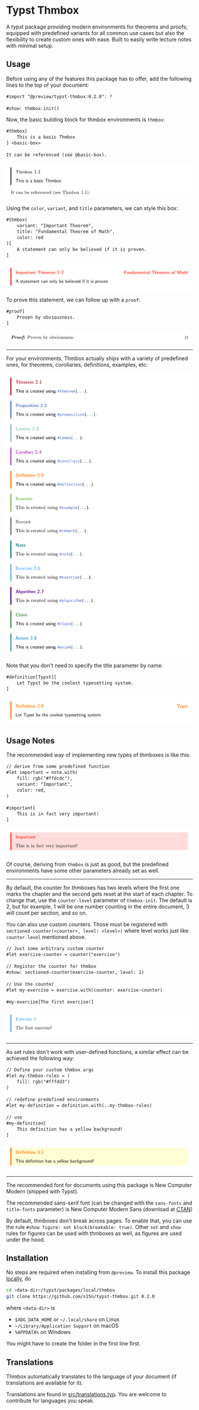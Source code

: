 # Typst Thmbox

A typst package providing modern environments for theorems and proofs;
equipped with predefined variants for all common use cases but also
the flexibility to create custom ones with ease.
Built to easily write lecture notes with minimal setup.

## Usage

Before using any of the features this package has to offer, add the following lines to the top of your document:

```typ
#import "@preview/typst-thmbox:0.2.0": *

#show: thmbox-init()
```

Now, the basic building block for thmbox environments is `thmbox`:

```typ
#thmbox[
    This is a basic Thmbox
] <basic-box>

It can be referenced (see @basic-box).
```
<picture>
  <source media="(prefers-color-scheme: dark)" srcset="gallery/d1.svg">
  <img src="gallery/l1.svg">
</picture>

Using the `color`, `variant`, and `title` parameters, we can style this box:
```typ
#thmbox(
    variant: "Important Theorem", 
    title: "Fundamental Theorem of Math", 
    color: red
)[
    A statement can only be believed if it is proven. 
]
```
<picture>
  <source media="(prefers-color-scheme: dark)" srcset="gallery/d2.svg">
  <img src="gallery/l2.svg">
</picture>

To prove this statement, we can follow up with a `proof`:
```typ
#proof[
    Proven by obviousness.
]
```
<picture>
  <source media="(prefers-color-scheme: dark)" srcset="gallery/d3.svg">
  <img src="gallery/l3.svg">
</picture>

---

For your environments, Thmbox actually ships with a variety of predefined ones, for theorems, corollaries, definitions, examples, etc:

<picture>
  <source media="(prefers-color-scheme: dark)" srcset="gallery/d4.svg">
  <img src="gallery/l4.svg">
</picture>

Note that you don't need to specify the title parameter by name:
```typ
#definition[Typst][
    Let Typst be the coolest typesetting system.
]
```
<picture>
  <source media="(prefers-color-scheme: dark)" srcset="gallery/d5.svg">
  <img src="gallery/l5.svg">
</picture>

## Usage Notes

The recommended way of implementing new types of thmboxes is like this:
```typ
// derive from some predefined function
#let important = note.with(
    fill: rgb("#ffdcdc"), 
    variant: "Important", 
    color: red,
)

#important[
    This is in fact very important!
]
```
<picture>
  <source media="(prefers-color-scheme: dark)" srcset="gallery/d6.svg">
  <img src="gallery/l6.svg">
</picture>

Of course, deriving from `thmbox` is just as good, but the predefined environments have some other parameters already set as well.

---

By default, the counter for thmboxes has two levels where the first one marks the chapter and the second gets reset at the start of each chapter.
To change that, use the `counter-level` parameter of `thmbox-init`. The default is 2, but for example, 1 will be one number counting in the entire document, 3 will count per section, and so on.

You can also use custom counters. Those must be registered with `sectioned-counter(<counter>, level: <level>)` where level works just like `counter-level` mentioned above.

```typ
// Just some arbitrary custom counter
#let exercise-counter = counter("exercise")

// Register the counter for thmbox
#show: sectioned-counter(exercise-counter, level: 1)

// Use the counter
#let my-exercise = exercise.with(counter: exercise-counter)

#my-exercise[The first exercise!]
```
<picture>
  <source media="(prefers-color-scheme: dark)" srcset="gallery/d7.svg">
  <img src="gallery/l7.svg">
</picture>

---

As set rules don't work with user-defined functions, a similar effect can be achieved the following way:
```typ
// Define your custom thmbox args
#let my-thmbox-rules = (
    fill: rgb("#fffdd3")
)

// redefine predefined environments
#let my-definition = definition.with(..my-thmbox-rules)

// use
#my-definition[
    This definition has a yellow background!
]
```
<picture>
  <source media="(prefers-color-scheme: dark)" srcset="gallery/d8.svg">
  <img src="gallery/l8.svg">
</picture>

---

The recommended font for documents using this package is New Computer Modern (shipped with Typst).

The recommended sans-serif font (can be changed with the `sans-fonts` and `title-fonts` parameter) is New Computer Modern Sans (download at [CTAN](https://ctan.org/pkg/newcomputermodern))

By default, thmboxes don't break across pages. To enable that, you can use the rule `#show figure: set block(breakable: true)`. Other `set` and `show` rules for figures can be used with thmboxes as well, as figures are used under the hood.

## Installation

No steps are required when installing from `@preview`. To install this package [locally](https://github.com/typst/packages?tab=readme-ov-file#local-packages), do

```sh
cd <data-dir>/typst/packages/local/thmbox
git clone https://github.com/s15n/typst-thmbox.git 0.2.0
```
where `<data-dir>` is
- `$XDG_DATA_HOME` or `~/.local/share` on Linux
- `~/Library/Application Support` on macOS
- `%APPDATA%` on Windows

You might have to create the folder in the first line first.

## Translations

Thmbox automatically translates to the language of your document (if translations are available for it).

Translations are found in [src/translations.typ](https://github.com/s15n/typst-thmbox/blob/main/src/translations.typ). You are welcome to contribute for languages you speak.